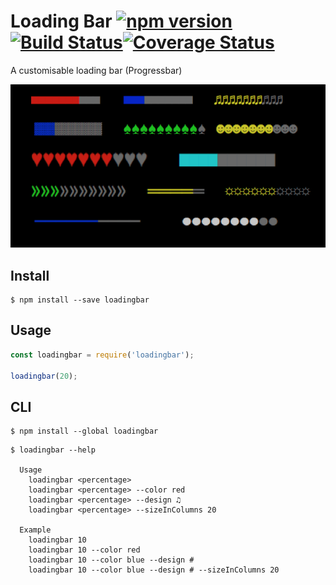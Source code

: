 # Loading Bar [![npm version](https://badge.fury.io/js/loadingbar.svg)](https://badge.fury.io/js/loadingbar)[![Build Status](https://travis-ci.org/shariati/loadingbar.svg?branch=master)](https://travis-ci.org/shariati/loadingbar)[![Coverage Status](https://coveralls.io/repos/github/shariati/loadingbar/badge.svg?branch=master)](https://coveralls.io/github/shariati/loadingbar?branch=master)
A customisable loading bar (Progressbar)

![](screenshot.png)

## Install

```
$ npm install --save loadingbar
```


## Usage

```js
const loadingbar = require('loadingbar');

loadingbar(20);

```


## CLI

```
$ npm install --global loadingbar
```

```
$ loadingbar --help

  Usage
    loadingbar <percentage>
    loadingbar <percentage> --color red
    loadingbar <percentage> --design ♫
    loadingbar <percentage> --sizeInColumns 20

  Example
    loadingbar 10
    loadingbar 10 --color red
    loadingbar 10 --color blue --design #
    loadingbar 10 --color blue --design # --sizeInColumns 20
